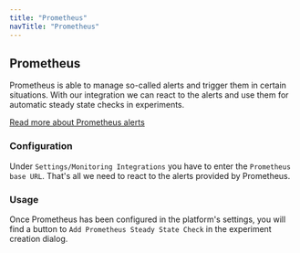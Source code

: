 ```yaml
---
title: "Prometheus"
navTitle: "Prometheus"
---
```


## Prometheus
Prometheus is able to manage so-called alerts and trigger them in certain situations. With our integration we can react to the alerts and use them for automatic steady state checks in experiments.

[Read more about Prometheus alerts](https://prometheus.io/docs/alerting/overview/)

### Configuration
Under `Settings/Monitoring Integrations` you have to enter the `Prometheus base URL`.
That's all we need to react to the alerts provided by Prometheus.

### Usage
Once Prometheus has been configured in the platform's settings, you will find a button to `Add Prometheus Steady State Check` in the experiment creation dialog.
